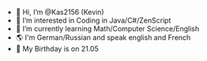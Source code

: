- 👋 Hi, I’m @Kas2156 (Kevin)
- 👀 I’m interested in Coding in Java/C#/ZenScript
- 🌱 I’m currently learning Math/Computer Science/English
- 🌎 I'm German/Russian and speak english and French
- 🎉 My Birthday is on 21.05

<!---
Kas2156/Kas2156 is a ✨ special ✨ repository because its `README.md` (this file) appears on your GitHub profile.
You can click the Preview link to take a look at your changes.
--->
